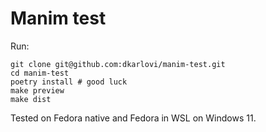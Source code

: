 # Manim test

Run:

```
git clone git@github.com:dkarlovi/manim-test.git
cd manim-test
poetry install # good luck
make preview
make dist
```

Tested on Fedora native and Fedora in WSL on Windows 11.
